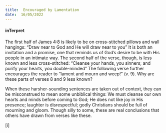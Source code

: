 ```yaml
---
title:  Encouraged by Lamentation
date:  16/05/2022
---
```


#### inTerpret

The first half of James 4:8 is likely to be on cross-stitched pillows and wall hangings: “Draw near to God and He will draw near to you” It is both an invitation and a promise, one that reminds us of God’s desire to be with His people in an intimate way. The second half of the verse, though, is less known and less cross-stitched: “Cleanse your hands, you sinners; and purify your hearts, you double-minded” The following verse further encourages the reader to “lament and mourn and weep!” (v. 9). Why are these parts of verses 8 and 9 less known?

When these harsher-sounding sentences are taken out of context, they can be misconstrued to mean some unbiblical things: We must cleanse our own hearts and minds before coming to God; He does not like joy in His presence; laughter is disrespectful; godly Christians should be full of mourning and gloom. Though silly to some, these are real conclusions that others have drawn from verses like these.

[i]

` `